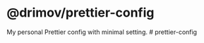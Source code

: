 # @drimov/prettier-config

My personal Prettier config with minimal setting.
#   p r e t t i e r - c o n f i g  
 